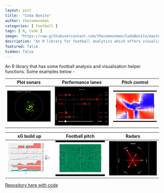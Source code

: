 ```yaml
---
layout: post
title:  "Coda Bonito"
author: thecomeonman
categories: [ Football ]
tags: [ R, Code ]
image: "https://raw.githubusercontent.com/thecomeonman/CodaBonito/master/README_files/figure-markdown_strict/fRadarPercentileChart-1.png"
description: "An R library for football analytics which offers visualisations, simple models, and other things"
featured: false
hidden: false
---
```



An R library that has some football analysis and visualisation helper functions. Some examples below -

Plot sonars  | Performance lanes | Pitch control
:----------: | :---------------: | :-----------:
![](https://raw.githubusercontent.com/thecomeonman/CodaBonito/master/README_files/figure-markdown_strict/fPlotSonar-1.png) | ![](https://raw.githubusercontent.com/thecomeonman/CodaBonito/master/README_files/figure-markdown_strict/fStripChart-1.png) | ![](https://raw.githubusercontent.com/thecomeonman/CodaBonito/master/README_files/figure-markdown_strict/fPlotPitchControl-1.png)

xG build up | Football pitch | Radars 
:---------: | :------------: | :----: 
![](https://raw.githubusercontent.com/thecomeonman/CodaBonito/master/README_files/figure-markdown_strict/fXgBuildUpComparison-1.png) | ![](https://raw.githubusercontent.com/thecomeonman/CodaBonito/master/README_files/figure-markdown_strict/theme_pitch-1.png) | ![](https://raw.githubusercontent.com/thecomeonman/CodaBonito/master/README_files/figure-markdown_strict/fRadarPercentileChart-1.png)

[Repository here with code](https://github.com/thecomeonman/CodaBonito)